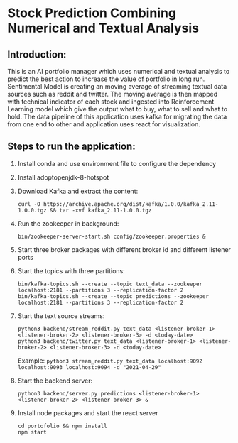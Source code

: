 # Stock Prediction Combining Numerical and Textual Analysis

## Introduction:

This is an AI portfolio manager which uses numerical and textual analysis to predict the best action to increase the value of portfolio in long run. Sentimental Model is creating an moving average of streaming textual data sources such as reddit and twitter. The moving average is then mapped with technical indicator of each stock and ingested into Reinforcement Learning model which give the output what to buy, what to sell and what to hold. The data pipeline of this application uses kafka for migrating the data from one end to other and application uses react for visualization.

## Steps to run the application:

1. Install conda and use environment file to configure the dependency

2.	Install adoptopenjdk-8-hotspot

3. Download Kafka and extract the content:
	```
	curl -O https://archive.apache.org/dist/kafka/1.0.0/kafka_2.11-1.0.0.tgz && tar -xvf kafka_2.11-1.0.0.tgz
	```
4. Run the zookeeper in background:
	```
	bin/zookeeper-server-start.sh config/zookeeper.properties &
	```
5.  Start three broker packages with different broker id and different listener ports

6. Start the topics with three partitions:
	```
	bin/kafka-topics.sh --create --topic text_data --zookeeper localhost:2181 --partitions 3 --replication-factor 2
	bin/kafka-topics.sh --create --topic predictions --zookeeper localhost:2181 --partitions 3 --replication-factor 2
	```
7. Start the text source streams:
	```
	python3 backend/stream_reddit.py text_data <listener-broker-1> <listener-broker-2> <listener-broker-3> -d <today-date> 
	python3 backend/twitter.py text_data <listener-broker-1> <listener-broker-2> <listener-broker-3> -d <today-date>
	```
	Example: ```python3 stream_reddit.py text_data localhost:9092 localhost:9093 localhost:9094 -d "2021-04-29"``` 

8.  Start the backend server:

	```python3 backend/server.py predictions <listener-broker-1> <listener-broker-2> <listener-broker-3> &```

9. Install node packages and start the react server
	
	```
	cd portofolio && npm install
	npm start
	```